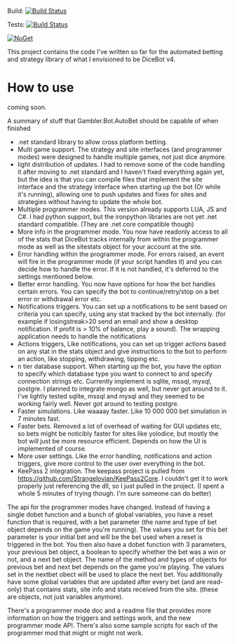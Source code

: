 Build: [![Build Status](https://eugenebotma.visualstudio.com/seuntjie900/_apis/build/status%2FSeuntjie900.Gambler.Bot.AutoBet?repoName=Seuntjie900%2FGambler.Bot.AutoBet&branchName=master&stageName=Build)](https://eugenebotma.visualstudio.com/seuntjie900/_build/latest?definitionId=5&repoName=Seuntjie900%2FGambler.Bot.AutoBet&branchName=master)

Tests: [![Build Status](https://eugenebotma.visualstudio.com/seuntjie900/_apis/build/status%2FSeuntjie900.Gambler.Bot.AutoBet?repoName=Seuntjie900%2FGambler.Bot.AutoBet&branchName=master&stageName=Test)](https://eugenebotma.visualstudio.com/seuntjie900/_build/latest?definitionId=5&repoName=Seuntjie900%2FGambler.Bot.AutoBet&branchName=master)

[![NuGet](https://img.shields.io/nuget/v/Gambler.Bot.AutoBet.svg)](https://www.nuget.org/packages/Gambler.Bot.AutoBet/)


This project contains the code I've written so far for the automated betting and strategy library of what I envisioned to be DiceBot v4. 

# How to use
coming soon.




A summary of stuff that Gambler.Bot.AutoBet should be capable of when finished

- .net standard library to allow cross platform betting.
- Multi game support. The strategy and site interfaces (and programmer modes) were designed to handle multiple games, not just dice anymore.
- light distribution of updates. I had to remove some of the code handling it after moving to .net standard and I haven't fixed everything again yet, but the idea is that you can compile files that implement the site interface and the strategy interface when starting up the bot (Or while it's running), allowing one to push updates and fixes for sites and strategies without having to update the whole bot.
- Multiple programmer modes. This version already supports LUA, JS and C#. I had python support, but the ironpython libraries are not yet .net standard compatible. (They are .net core compatible though)
- More info in the programmer mode. You now have readonly access to all of the stats that DiceBot tracks internally from within the programmer mode as well as the sitestats object for your account at the site.
- Error handling within the programmer mode. For errors raised, an event will fire in the programmer mode (if your script handles it) and you can decide how to handle the error. If it is not handled, it's deferred to the settings mentioned below.
- Better error handling. You now have options for how the bot handles certain errors. You can specify the bot to continue/retry/stop on a bet error or withdrawal error etc.
- Notifications triggers. You can set up a notifications to be sent based on criteria you can specify, using any stat tracked by the bot internally. (for example if losingstreak>20 send an email and show a desktop notification. If profit is > 10% of balance, play a sound). The wrapping application needs to handle the notifications
- Actions triggers, Like notifications, you can set up trigger actions based on any stat in the stats object and give instructions to the bot to perform an action, like stopping, withdrawing, tipping etc.
- n tier database support. When starting up the bot, you have the option to specify which database type you want to connect to and specify connection strings etc. Currently implement is sqlite, mssql, mysql, postgre. I planned to integrate mongo as well, but never got around to it. I've lightly tested sqlite, mssql and mysql and they seemed to be working fairly well. Never got around to testing postgre.
- Faster simulations. Like waaaay faster. Like 10 000 000 bet simulation in 7 minutes fast.
- Faster bets. Removed a lot of overhead of waiting for GUI updates etc, so bets might be noticibly faster for sites like yolodice, but mostly the bot will just be more resource efficient. Depends on how the UI is implemented of course.
- More user settings. Like the error handling, notifications and action triggers, give more control to the user over everything in the bot.
- KeePass 2 integration. The keepass project is pulled from https://github.com/Strangelovian/KeePass2Core. I couldn't get it to work properly just referencing the dll, so I just pulled in the project. (I spent a whole 5 minutes of trying though. I'm sure someone can do better)

The api for the programmer modes have changed. Instead of having a single dobet function and a bunch of global variables, you have a reset function that is required, with a bet parameter (the name and type of bet object depends on the game you're running). The values you set for this bet parameter is your initial bet and will be the bet used when a reset is triggered in the bot. You then also have a dobet function with 3 parameters, your previous bet object, a boolean to specify whether the bet was a win or not, and a next bet object. The name of the method and types of objects for previous bet and next bet depends on the game you're playing. The values set in the nextbet obect will be used to place the next bet. You additionally have some global variables that are updated after every bet (and are read-only) that contains stats, site info and stats received from the site. (these are objects, not just variables anymore).

There's a programmer mode doc and a readme file that provides more information on how the triggers and settings work, and the new programmer mode API. There's also some sample scripts for each of the programmer mod that might or might not work.
